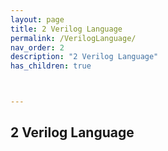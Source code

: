 ```yaml
---
layout: page
title: 2 Verilog Language
permalink: /VerilogLanguage/
nav_order: 2
description: "2 Verilog Language"
has_children: true



---
```


## 2 Verilog Language
